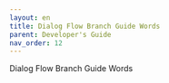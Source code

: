 ```yaml
---
layout: en
title: Dialog Flow Branch Guide Words
parent: Developer's Guide
nav_order: 12
---
```

Dialog Flow Branch Guide Words
